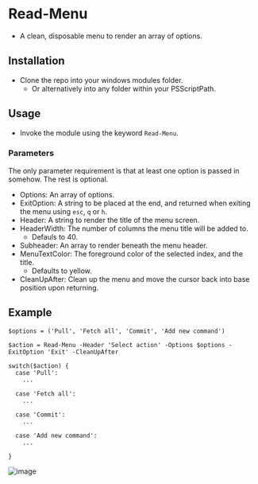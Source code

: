 # Read-Menu

- A clean, disposable menu to render an array of options.

## Installation

- Clone the repo into your windows modules folder.
  - Or alternatively into any folder within your PSScriptPath.

## Usage

- Invoke the module using the keyword `Read-Menu`.

### Parameters

The only parameter requirement is that at least one option is passed in somehow. The rest is optional.

- Options: An array of options.
- ExitOption: A string to be placed at the end, and returned when exiting the menu using `esc`, `q` or `h`.
- Header: A string to render the title of the menu screen.
- HeaderWidth: The number of columns the menu title will be added to.
  - Defauls to 40.
- Subheader: An array to render beneath the menu header.
- MenuTextColor: The foreground color of the selected index, and the title.
  - Defaults to yellow.
- CleanUpAfter: Clean up the menu and move the cursor back into base position upon returning.

## Example
```console
$options = ('Pull', 'Fetch all', 'Commit', 'Add new command')

$action = Read-Menu -Header 'Select action' -Options $options -ExitOption 'Exit' -CleanUpAfter

switch($action) {
  case 'Pull':
    ...

  case 'Fetch all':
    ...

  case 'Commit':
    ...

  case 'Add new command':
    ...

}
```
![image](https://github.com/user-attachments/assets/7731cb6d-accf-46b5-970a-5a276b89cc37)
